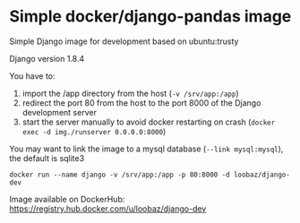 Simple docker/django-pandas image
=================================

Simple Django image for development based on ubuntu:trusty

Django version 1.8.4

You have to:
  1. import the /app directory from the host (`-v /srv/app:/app`)
  2. redirect the port 80 from the host to the port 8000 of the Django development server
  3. start the server manually to avoid docker restarting on crash (`docker exec -d img./runserver 0.0.0.0:8000`)

You may want to link the image to a mysql database (`--link mysql:mysql`), the default is sqlite3

`docker run --name django -v /srv/app:/app -p 80:8000 -d loobaz/django-dev`

Image available on DockerHub: https://registry.hub.docker.com/u/loobaz/django-dev
